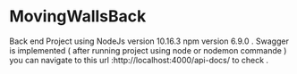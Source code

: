 # MovingWallsBack
Back end Project using NodeJs version 10.16.3 npm version 6.9.0 . 
Swagger is implemented ( after running project using node or nodemon commande ) you can navigate 
to this url :http://localhost:4000/api-docs/ to check . 
